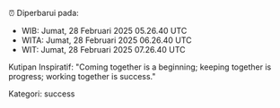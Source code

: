 ⏰ Diperbarui pada:
- WIB: Jumat, 28 Februari 2025 05.26.40 UTC
- WITA: Jumat, 28 Februari 2025 06.26.40 UTC
- WIT: Jumat, 28 Februari 2025 07.26.40 UTC

Kutipan Inspiratif:
"Coming together is a beginning; keeping together is progress; working together is success."


Kategori: success

